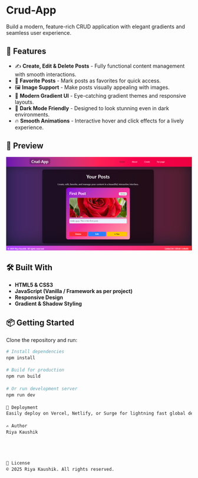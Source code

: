 # Crud-App

Build a modern, feature-rich CRUD application with elegant gradients and seamless user experience.

## 🚀 Features
- ✍️ **Create, Edit & Delete Posts** - Fully functional content management with smooth interactions.
- 💖 **Favorite Posts** - Mark posts as favorites for quick access.
- 🖼 **Image Support** - Make posts visually appealing with images.
- 🎨 **Modern Gradient UI** - Eye-catching gradient themes and responsive layouts.
- 🌙 **Dark Mode Friendly** - Designed to look stunning even in dark environments.
- 🔥 **Smooth Animations** - Interactive hover and click effects for a lively experience.

## 📸 Preview
![preview](image.png)

## 🛠 Built With
- **HTML5 & CSS3**
- **JavaScript (Vanilla / Framework as per project)**
- **Responsive Design**
- **Gradient & Shadow Styling**

## 📦 Getting Started
Clone the repository and run:

```bash
# Install dependencies
npm install

# Build for production
npm run build

# Or run development server
npm run dev

🚀 Deployment
Easily deploy on Vercel, Netlify, or Surge for lightning fast global delivery.

✍️ Author
Riya Kaushik




📜 License
© 2025 Riya Kaushik. All rights reserved.